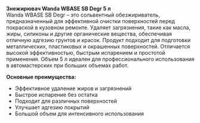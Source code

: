 **Знежирювач Wanda WBASE SB Degr 5 л**  
Wanda WBASE SB Degr – это сольвентный обезжириватель, предназначенный для эффективной очистки поверхностей перед покраской в кузовном ремонте. Удаляет загрязнения, такие как масла, жиры, силиконы и другие органические вещества, обеспечивая отличную адгезию грунтов и красок. Продукт подходит для подготовки металлических, пластиковых и окрашенных поверхностей. Отличается высокой эффективностью, быстрым испарением и простотой применения. Объем 5 л идеален для профессионального использования в автомастерских при больших объемах работ.

**Основные преимущества:**
- Эффективное удаление жиров и загрязнений
- Быстрое испарение без остатка
- Подходит для различных поверхностей
- Улучшает адгезию покрытий
- Большой объем для интенсивного использования


